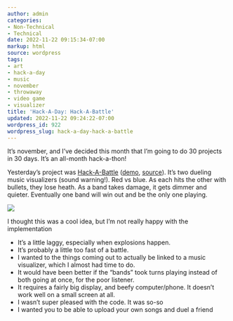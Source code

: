 ```yaml
---
author: admin
categories:
- Non-Technical
- Technical
date: 2022-11-22 09:15:34-07:00
markup: html
source: wordpress
tags:
- art
- hack-a-day
- music
- november
- throwaway
- video game
- visualizer
title: 'Hack-A-Day: Hack-A-Battle'
updated: 2022-11-22 09:24:22-07:00
wordpress_id: 922
wordpress_slug: hack-a-day-hack-a-battle
---
```

It’s november, and I’ve decided this month that I’m going to do 30 projects in 30 days. It’s an all-month hack-a-thon!

Yesterday’s project was [Hack-A-Battle][1] ([demo][2], [source][3]). It’s two dueling music visualizers (sound warning!). Red vs blue. As each hits the other with bullets, they lose heath. As a band takes damage, it gets dimmer and quieter. Eventually one band will win out and be the only one playing.

[![](https://blog.za3k.com/wp-content/uploads/2022/11/screenshot-18-1024x222.png)][4]

I thought this was a cool idea, but I’m not really happy with the implementation

-   It’s a little laggy, especially when explosions happen.
-   It’s probably a little too fast of a battle.
-   I wanted to the things coming out to actually be linked to a music visualizer, which I almost had time to do.
-   It would have been better if the “bands” took turns playing instead of both going at once, for the poor listener.
-   It requires a fairly big display, and beefy computer/phone. It doesn’t work well on a small screen at all.
-   I wasn’t super pleased with the code. It was so-so
-   I wanted you to be able to upload your own songs and duel a friend

[1]: https://tilde.za3k.com/hackaday/battle/
[2]: https://tilde.za3k.com/hackaday/battle/
[3]: https://github.com/za3k/day21_battle
[4]: https://tilde.za3k.com/hackaday/battle/
